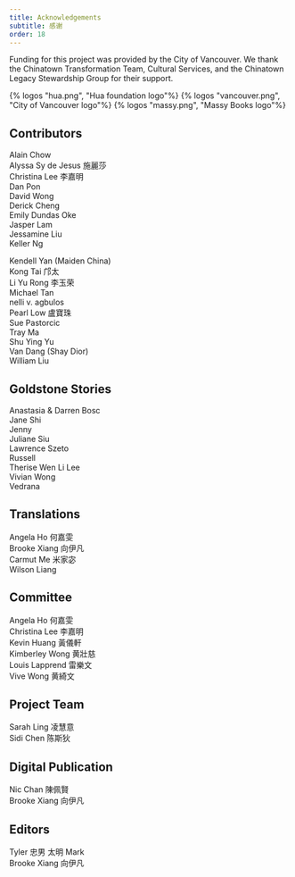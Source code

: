 ```yaml
---
title: Acknowledgements
subtitle: 感谢
order: 18
---
```


<div class='acknowledgement'>

Funding for this project was provided by the City of Vancouver. We thank the Chinatown Transformation Team, Cultural Services, and the Chinatown Legacy Stewardship Group for their support.

<div class='acknowledgement__logos'>
{% logos "hua.png", "Hua foundation logo"%}
{% logos "vancouver.png", "City of Vancouver logo"%}
{% logos "massy.png", "Massy Books logo"%}
</div>

## Contributors

<div class='contributors'>
<p>
Alain Chow <br>
Alyssa Sy de Jesus 施麗莎<br>
Christina Lee 李嘉明<br>
Dan Pon<br>
David Wong<br>
Derick Cheng<br>
Emily Dundas Oke<br>
Jasper Lam<br>
Jessamine Liu<br>
Keller Ng<br>
</p>
<p>
Kendell Yan (Maiden China)<br>
Kong Tai 邝太<br>
Li Yu Rong 李玉荣<br>
Michael Tan<br>
nelli v. agbulos<br>
Pearl Low 盧寶珠<br>
Sue Pastorcic<br>
Tray Ma<br>
Shu Ying Yu<br>
Van Dang (Shay Dior)<br>
William Liu

<p>
</div>

## Goldstone Stories

Anastasia & Darren Bosc<br>
Jane Shi<br>
Jenny<br>
Juliane Siu<br>
Lawrence Szeto<br>
Russell<br>
Therise Wen Li Lee<br>
Vivian Wong<br>
Vedrana

## Translations

Angela Ho 何嘉雯<br>
Brooke Xiang 向伊凡<br>
Carmut Me 米家宓<br>
Wilson Liang

## Committee

Angela Ho 何嘉雯<br>
Christina Lee 李嘉明<br>
Kevin Huang 黃儀軒<br>
Kimberley Wong 黄壯慈<br>
Louis Lapprend 雷樂文<br>
Vive Wong 黄綺文

## Project Team

Sarah Ling 凌慧意<br>
Sidi Chen 陈斯狄

## Digital Publication

Nic Chan 陳佩賢<br>
Brooke Xiang 向伊凡

## Editors

Tyler 忠男 太明 Mark<br>
Brooke Xiang 向伊凡

  </div>
